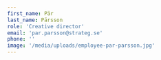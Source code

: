 ```yaml
---
first_name: Pär
last_name: Pärsson
role: 'Creative director'
email: 'par.parsson@strateg.se'
phone: ''
image: '/media/uploads/employee-par-parsson.jpg'
---
```

